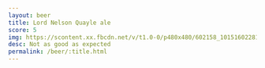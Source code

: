 ```yaml
---
layout: beer
title: Lord Nelson Quayle ale
score: 5
img: https://scontent.xx.fbcdn.net/v/t1.0-0/p480x480/602158_10151602281568745_1269833032_n.jpg?oh=0b9cfe6c2a7d54b3998602b8eb942775&oe=58C56450
desc: Not as good as expected
permalink: /beer/:title.html
---
```

